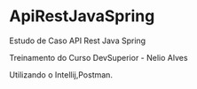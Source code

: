 # ApiRestJavaSpring
Estudo de Caso API Rest Java Spring

Treinamento do Curso DevSuperior - Nelio Alves

Utilizando o Intellij,Postman.
